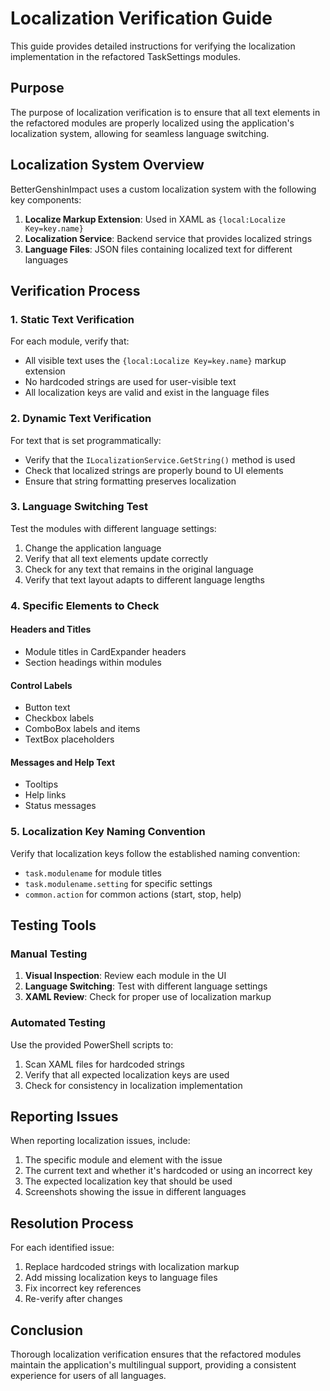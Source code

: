 # Localization Verification Guide

This guide provides detailed instructions for verifying the localization implementation in the refactored TaskSettings modules.

## Purpose

The purpose of localization verification is to ensure that all text elements in the refactored modules are properly localized using the application's localization system, allowing for seamless language switching.

## Localization System Overview

BetterGenshinImpact uses a custom localization system with the following key components:

1. **Localize Markup Extension**: Used in XAML as `{local:Localize Key=key.name}`
2. **Localization Service**: Backend service that provides localized strings
3. **Language Files**: JSON files containing localized text for different languages

## Verification Process

### 1. Static Text Verification

For each module, verify that:

- All visible text uses the `{local:Localize Key=key.name}` markup extension
- No hardcoded strings are used for user-visible text
- All localization keys are valid and exist in the language files

### 2. Dynamic Text Verification

For text that is set programmatically:

- Verify that the `ILocalizationService.GetString()` method is used
- Check that localized strings are properly bound to UI elements
- Ensure that string formatting preserves localization

### 3. Language Switching Test

Test the modules with different language settings:

1. Change the application language
2. Verify that all text elements update correctly
3. Check for any text that remains in the original language
4. Verify that text layout adapts to different language lengths

### 4. Specific Elements to Check

#### Headers and Titles
- Module titles in CardExpander headers
- Section headings within modules

#### Control Labels
- Button text
- Checkbox labels
- ComboBox labels and items
- TextBox placeholders

#### Messages and Help Text
- Tooltips
- Help links
- Status messages

### 5. Localization Key Naming Convention

Verify that localization keys follow the established naming convention:

- `task.modulename` for module titles
- `task.modulename.setting` for specific settings
- `common.action` for common actions (start, stop, help)

## Testing Tools

### Manual Testing

1. **Visual Inspection**: Review each module in the UI
2. **Language Switching**: Test with different language settings
3. **XAML Review**: Check for proper use of localization markup

### Automated Testing

Use the provided PowerShell scripts to:

1. Scan XAML files for hardcoded strings
2. Verify that all expected localization keys are used
3. Check for consistency in localization implementation

## Reporting Issues

When reporting localization issues, include:

1. The specific module and element with the issue
2. The current text and whether it's hardcoded or using an incorrect key
3. The expected localization key that should be used
4. Screenshots showing the issue in different languages

## Resolution Process

For each identified issue:

1. Replace hardcoded strings with localization markup
2. Add missing localization keys to language files
3. Fix incorrect key references
4. Re-verify after changes

## Conclusion

Thorough localization verification ensures that the refactored modules maintain the application's multilingual support, providing a consistent experience for users of all languages.